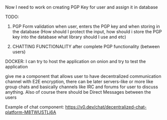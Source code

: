 Now I need to work on creating PGP Key for user and assign it in database

TODO:

1. PGP Form validation when user, enters the PGP key and when storing in the database
   (How should I protect the input, how should i store the PGP key into the database what library should I use and etc)

2. CHATTING FUNCTIONALITY after complete PGP functionality (between users)

DOCKER: I can try to host the application on onion and try to test the application

give me a component that allows user to have decentralized communication channel with E2E encryption, there can be later servers-like or more like group chats and basically channels like IRC and forums for user to discuss anything. Also of course there should be Direct Messages between the users

Example of chat component: <https://v0.dev/chat/decentralized-chat-platform-M8TWUSTLj6A>

